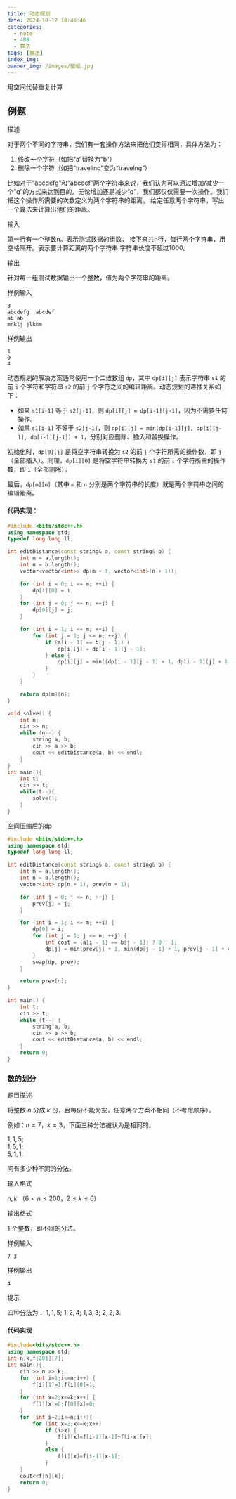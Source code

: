 ```yaml
---
title: 动态规划
date: 2024-10-17 18:46:46
categories:
  - note
  - 408
  - 算法
tags: [算法]
index_img:
banner_img: /images/壁纸.jpg
---
```


用空间代替重复计算

## 

## 例题

描述

对于两个不同的字符串，我们有一套操作方法来把他们变得相同，具体方法为：

1. 修改一个字符（如把“a”替换为“b”）
2. 删除一个字符（如把“traveling”变为“travelng”）

比如对于“abcdefg”和“abcdef”两个字符串来说，我们认为可以通过增加/减少一个“g”的方式来达到目的。无论增加还是减少“g”，我们都仅仅需要一次操作。我们把这个操作所需要的次数定义为两个字符串的距离。
给定任意两个字符串，写出一个算法来计算出他们的距离。

输入

第一行有一个整数n。表示测试数据的组数，
接下来共n行，每行两个字符串，用空格隔开。表示要计算距离的两个字符串
字符串长度不超过1000。

输出

针对每一组测试数据输出一个整数，值为两个字符串的距离。

样例输入

```
3
abcdefg  abcdef
ab ab
mnklj jlknm
```

样例输出

```
1
0
4
```

动态规划的解决方案通常使用一个二维数组 `dp`，其中 `dp[i][j]` 表示字符串 `s1` 的前 `i` 个字符和字符串 `s2` 的前 `j` 个字符之间的编辑距离。动态规划的递推关系如下：

- 如果 `s1[i-1]` 等于 `s2[j-1]`，则 `dp[i][j] = dp[i-1][j-1]`，因为不需要任何操作。
- 如果 `s1[i-1]` 不等于 `s2[j-1]`，则 `dp[i][j] = min(dp[i-1][j], dp[i][j-1], dp[i-1][j-1]) + 1`，分别对应删除、插入和替换操作。

初始化时，`dp[0][j]` 是将空字符串转换为 `s2` 的前 `j` 个字符所需的操作数，即 `j`（全部插入）。同理，`dp[i][0]` 是将空字符串转换为 `s1` 的前 `i` 个字符所需的操作数，即 `i`（全部删除）。

最后，`dp[m][n]`（其中 `m` 和 `n` 分别是两个字符串的长度）就是两个字符串之间的编辑距离。

#### 代码实现：

```cpp
#include <bits/stdc++.h>
using namespace std;
typedef long long ll;

int editDistance(const string& a, const string& b) {
    int m = a.length();
    int n = b.length();
    vector<vector<int>> dp(m + 1, vector<int>(n + 1));

    for (int i = 0; i <= m; ++i) {
        dp[i][0] = i;
    }
    for (int j = 0; j <= n; ++j) {
        dp[0][j] = j;
    }

    for (int i = 1; i <= m; ++i) {
        for (int j = 1; j <= n; ++j) {
            if (a[i - 1] == b[j - 1]) {
                dp[i][j] = dp[i - 1][j - 1];
            } else {
                dp[i][j] = min({dp[i - 1][j - 1] + 1, dp[i - 1][j] + 1, dp[i][j - 1] + 1});
            }
        }
    }

    return dp[m][n];
}

void solve() {
    int n;
    cin >> n;
    while (n--) {
        string a, b;
        cin >> a >> b;
        cout << editDistance(a, b) << endl;
    }
}
int main(){
    int t;
    cin >> t;
    while(t--){
        solve();
    }
}
```

空间压缩后的dp

```cpp
#include <bits/stdc++.h>
using namespace std;
typedef long long ll;

int editDistance(const string& a, const string& b) {
    int m = a.length();
    int n = b.length();
    vector<int> dp(n + 1), prev(n + 1);

    for (int j = 0; j <= n; ++j) {
        prev[j] = j;
    }

    for (int i = 1; i <= m; ++i) {
        dp[0] = i;
        for (int j = 1; j <= n; ++j) {
            int cost = (a[i - 1] == b[j - 1]) ? 0 : 1;
            dp[j] = min(prev[j] + 1, min(dp[j - 1] + 1, prev[j - 1] + cost));
        }
        swap(dp, prev);
    }

    return prev[n];
}

int main() {
    int t;
    cin >> t;
    while (t--) {
        string a, b;
        cin >> a >> b;
        cout << editDistance(a, b) << endl;
    }
    return 0;
}
```

### 数的划分

题目描述

将整数 $n$ 分成 $k$ 份，且每份不能为空，任意两个方案不相同（不考虑顺序）。

例如：$n=7$，$k=3$，下面三种分法被认为是相同的。

$1,1,5$;   
$1,5,1$;   
$5,1,1$.

问有多少种不同的分法。

输入格式

$n,k$ （$6<n \le 200$，$2  \le k  \le  6$）

输出格式

$1$ 个整数，即不同的分法。

样例输入

```
7 3
```

样例输出

```
4
```

提示

四种分法为：
$1,1,5$; 
$1,2,4$; 
$1,3,3$; 
$2,2,3$.

#### 代码实现

```cpp
#include<bits/stdc++.h>
using namespace std;
int n,k,f[201][7];
int main(){
    cin >> n >> k;
    for (int i=1;i<=n;i++) {
		f[i][1]=1;f[i][0]=1;
	}
	for (int x=2;x<=k;x++) {
		f[1][x]=0;f[0][x]=0;
	}
    for (int i=2;i<=n;i++){
		for (int x=2;x<=k;x++)
            if (i>x) {
				f[i][x]=f[i-1][x-1]+f[i-x][x];
			}
            else {
				f[i][x]=f[i-1][x-1];
			}
	}
    cout<<f[n][k];
    return 0;
}
```

